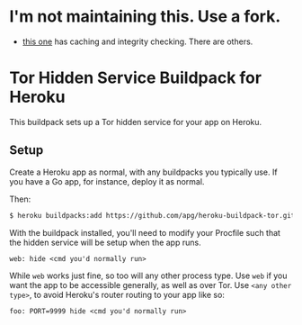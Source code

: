 # I'm not maintaining this. Use a fork.

* [this one](https://github.com/hernanex3/heroku-buildpack-tor) has caching and integrity checking. There are others.

# Tor Hidden Service Buildpack for Heroku

This buildpack sets up a Tor hidden service for your app on Heroku.

## Setup

Create a Heroku app as normal, with any buildpacks you typically use.
If you have a Go app, for instance, deploy it as normal.

Then:

```bash
$ heroku buildpacks:add https://github.com/apg/heroku-buildpack-tor.git
```

With the buildpack installed, you'll need to modify your Procfile such that
the hidden service will be setup when the app runs.

```Procfile
web: hide <cmd you'd normally run>
```

While `web` works just fine, so too will any other process type. Use `web`
if you want the app to be accessible generally, as well as over Tor. Use
`<any other type>`, to avoid Heroku's router routing to your app like so:
```
foo: PORT=9999 hide <cmd you'd normally run>
```
